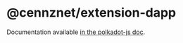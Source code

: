 # @cennznet/extension-dapp

Documentation available [in the polkadot-js doc](https://polkadot.js.org/docs/extension).
